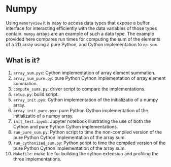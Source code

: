 # Numpy
Using `memoryview` it is easy to access data types that expose a buffer
interface for interacting efficiently with the data variables of those
types contain. `numpy` arrays are an example of such a data type.
The example provided here compares run times for computing the sum of
the elements of a 2D array using a pure Python, and Cython implementation
to `np.sum`.

## What is it?
1. `array_sum.pyx`: Cython implementation of array element summation.
1. `array_sum_pure.py`: pure Python Cython implementation of array element
   summation.
1. `compute_sums.py`: driver script to compare the implementations.
1. `setup.py`: build script.
1. `array_init.pyx`: Cython implementation of the initializatio of a numpy
   array.
1. `array_init_pure.pyx`: pure Python Cython implementation of the
   initializatio of a numpy array.
1. `init_test.ipynb`: Jupyter notebook illustrating the use of both the
   Cython and pure Python Cython implementations.
1. `run_pure_sum.py`: Python script to time the non-compiled version of
   the pure Python Cython implementation of the array sum.
1. `run_cythonized_sum.py`: Python script to time the compiled version of
   the pure Python Cython implementation of the array sum.
1. `Makefile`: make file for building the cython extension and profiling
    the three implementations.
